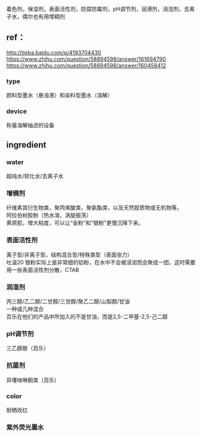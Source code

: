 着色剂，保湿剂，表面活性剂，防腐防霉剂，pH调节剂，润滑剂，消泡剂，去离子水，偶尔也有用增稠剂<br>
## ref：<br>
http://tieba.baidu.com/p/4193704430 <br>
https://www.zhihu.com/question/58894598/answer/161694790 <br>
https://www.zhihu.com/question/58894598/answer/160458412 <br>
### type
颜料型墨水（悬浊液）和染料型墨水（溶解）
### device
称量溶解抽滤的设备

## ingredient
### water
超纯水/软化水/去离子水<br>
### 增稠剂 
纤维素其衍生物类，聚丙烯酸类，聚氨酯类，以及天然胶质物或无机物等。<br>
阿拉伯树胶粉（热水溶，涡旋振荡）<br>
黄原胶，增大粘度，可以让“金粉”和“银粉”更慢沉降下来。
### 表面活性剂
离子型/非离子型，结构混合型/特殊类型（表面张力）<br>
吐温20
银粉实际上是非常细的铝粉，在水中不会被浸润而会聚成一团，这时需要用一些表面活性剂分散，CTAB
### 润湿剂
丙三醇/乙二醇/二甘醇/三甘醇/聚乙二醇/山梨醇/甘油<br>
一种或几种混合<br>
百乐在他们的产品中所加入的不是甘油，而是2,5-二甲基-2,5-己二醇<br>
### pH调节剂
三乙醇胺（百乐）
### 抗菌剂
异噻唑啉酮类（百乐）
### color
耐晒玫红
### 紫外荧光墨水

